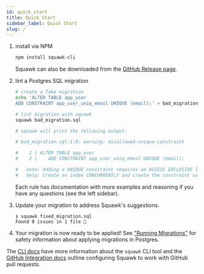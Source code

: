 ```yaml
---
id: quick_start
title: Quick Start
sidebar_label: Quick Start
slug: /
---
```


1. install via NPM

   ```bash
   npm install squawk-cli
   ```

   Squawk can also be downloaded from the [GitHub Release page](https://github.com/sbdchd/squawk/releases).

2. lint a Postgres SQL migration

   ```bash
   # create a fake migration
   echo 'ALTER TABLE app_user
   ADD CONSTRAINT app_user_uniq_email UNIQUE (email);' > bad_migration.sql

   # lint migration with squawk
   squawk bad_migration.sql

   # squawk will print the following output:

   # bad_migration.sql:1:0: warning: disallowed-unique-constraint

   #    1 | ALTER TABLE app_user
   #    2 |    ADD CONSTRAINT app_user_uniq_email UNIQUE (email);

   #   note: Adding a UNIQUE constraint requires an ACCESS EXCLUSIVE lock which blocks reads.
   #   help: Create an index CONCURRENTLY and create the constraint using the index.
   ```

   Each rule has documentation with more examples and reasoning if you have any questions (see the left sidebar).

3. Update your migration to address Squawk's suggestions.

   ```
   ❯ squawk fixed_migration.sql
   Found 0 issues in 1 file 🎉
   ```

4. Your migration is now ready to be applied! See ["Running Migrations"](./safe_migrations.md#safety-requirements) for safety information about applying migrations in Postgres.

The [CLI docs](./cli.md) have more information about the `squawk` CLI tool and the [GitHub Integration docs](./github_app.md) outline configuring Squawk to work with GitHub pull requests.
